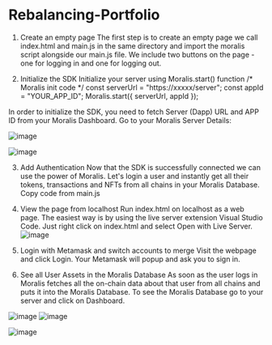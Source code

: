 # Rebalancing-Portfolio

1. Create an empty page
The first step is to create an empty page we call index.html and main.js in the same directory and import the moralis script alongside our main.js file. We include two buttons on the page - one for logging in and one for logging out.

2. Initialize the SDK
Initialize your server using Moralis.start() function
/* Moralis init code */
const serverUrl = "https://xxxxx/server";
const appId = "YOUR_APP_ID";
Moralis.start({ serverUrl, appId });

In order to initialize the SDK, you need to fetch Server (Dapp) URL and APP ID from your Moralis Dashboard. Go to your Moralis Server Details:

![image](https://user-images.githubusercontent.com/87430736/188580317-16c21553-3e73-4819-a821-04e9738059ac.png)

![image](https://user-images.githubusercontent.com/87430736/188580534-f9e49344-4d59-4b5d-8456-975aeb69377b.png)

3. Add Authentication
Now that the SDK is successfully connected we can use the power of Moralis. Let's login a user and instantly get all their tokens, transactions and NFTs from all chains in your Moralis Database.
Copy code from main.js

4. View the page from localhost
Run index.html on localhost as a web page. The easiest way is by using the live server extension Visual Studio Code. Just right click on index.html and select Open with Live Server.
![image](https://user-images.githubusercontent.com/87430736/188581166-6b301075-5e92-44a4-940e-50522562382b.png)

5. Login with Metamask and switch accounts to merge
Visit the webpage and click Login. Your Metamask will popup and ask you to sign in.

6. See all User Assets in the Moralis Database
As soon as the user logs in Moralis fetches all the on-chain data about that user from all chains and puts it into the Moralis Database. To see the Moralis Database go to your server and click on Dashboard.

![image](https://user-images.githubusercontent.com/87430736/188581465-3338ed80-4c0e-40c7-91f6-c43c91345d03.png)
![image](https://user-images.githubusercontent.com/87430736/188584463-ae5d1068-4867-4a6f-8c3b-d99330305e21.png)

![image](https://user-images.githubusercontent.com/87430736/188581730-fd2caafb-1cfb-4c0e-806d-725801cdc073.png)
